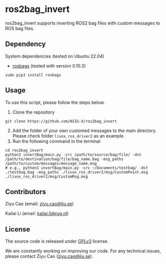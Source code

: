# ros2bag_invert
ros2bag_invert supports inverting ROS2 bag files with custom messages to ROS bag files. 
## Dependency
System dependencies (tested on Ubuntu 22.04)
* [rosbags](https://gitlab.com/ternaris/rosbags) (tested with version 0.10.3)
```
sudo pip3 install rosbags
```
## Usage
To use this script, please follow the steps below.

1. Clone the repository
```
git clone https://github.com/ASIG-X/ros2bag_invert
```
2. Add the folder of your own customed messages to the main directory.
   Please check folder `livox_ros_driver2` as an example.
4. Run the following command in the terminal
```
cd ros2bag_invert
python3 invertBag/main.py -src /path/to/source/bag/file/ -dst /path/to/destination/bag/file/bag_name.bag -msg_paths /path/to/custom/messages/message_name.msg
# e.g., python3 invertBag/main.py -src ~/Documents/testbag/ -dst ./testbag.bag -msg_paths ./livox_ros_driver2/msg/CustomPoint.msg  ./livox_ros_driver2/msg/CustomMsg.msg
```
## Contributors
Ziyu Cao (email: ziyu.cao@liu.se)

Kailai Li (email: kailai.li@rug.nl)
## License
The source code is released under [GPLv3](https://www.gnu.org/licenses/) license.

We are constantly working on improving our code. For any technical issues, please contact Ziyu Cao (ziyu.cao@liu.se).
